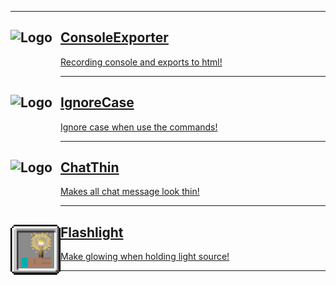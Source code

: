 -----

<a href="https://github.com/presentkim-pm/ConsoleExporter">
  <h2>
    <img align="left" src="https://raw.githubusercontent.com/presentkim-pm/ConsoleExporter/main/assets/icon.png" alt="Logo" width="80" height="80">
    ConsoleExporter
  </h2>
  <p>Recording console and exports to html!</p>
</a>

-----

<a href="https://github.com/presentkim-pm/IgnoreCase">
  <h2>
    <img align="left" src="https://raw.githubusercontent.com/presentkim-pm/IgnoreCase/main/assets/icon.png" alt="Logo" width="80" height="80">
    IgnoreCase
  </h2>
  <p>Ignore case when use the commands!</p>
</a>

-----

<a href="https://github.com/presentkim-pm/ChatThin">
  <h2>
    <img align="left" src="https://raw.githubusercontent.com/presentkim-pm/ChatThin/main/assets/icon.png" alt="Logo" width="80" height="80">
    ChatThin
  </h2>
  <p>Makes all chat message look thin!</p>
</a>

-----

<a href="https://github.com/presentkim-pm/Flashlight">
  <h2>
    <img align="left" src="https://raw.githubusercontent.com/presentkim-pm/Flashlight/main/assets/icon.png" alt="Logo" width="80" height="80">
    Flashlight
  </h2>
  <p>Make glowing when holding light source!</p>
</a>

-----
